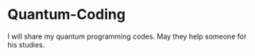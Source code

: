 # Quantum-Coding
I will share my quantum programming codes. May they help someone for his studies. 
